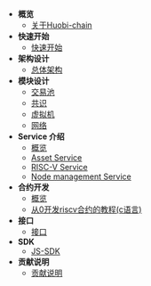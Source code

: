 - **概览**
	- [关于Huobi-chain](/README.md)
- **快速开始**
	- [快速开始](/getting_started.md)
- **架构设计**
	- [总体架构](/arch.md)
- **模块设计**
	- [交易池](/transaction_pool.md)
	- [共识](/overlord.md)
	- [虚拟机](/vm_lang.md)
	- [网络](/network.md)
- **Service 介绍**
	- [概览](/service_overview.md)
	- [Asset Service](/asset_service.md)
	- [RISC-V Service](/riscv_service.md)
	- [Node management Service](/node_service.md)
- **合约开发**
	- [概览](/contract_overview.md)
	- [从0开发riscv合约的教程(c语言)](/contract_demo.md)
- **接口**
	- [接口](/graphql_api.md)
- **SDK**
	- [JS-SDK](/js_sdk.md)
- **贡献说明**
	- [贡献说明](/contribute.md)
